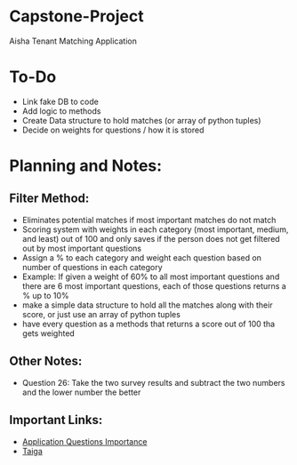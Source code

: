 # Capstone-Project
Aisha Tenant Matching Application

# To-Do
- Link fake DB to code
- Add logic to methods
- Create Data structure to hold matches (or array of python tuples)
- Decide on weights for questions / how it is stored

# **Planning and Notes:**
## Filter Method:
- Eliminates potential matches if most important matches do not match
- Scoring system with weights in each category (most important, medium, and least) out of 100 and only saves if the person does not get filtered out by most important questions
- Assign a % to each category and weight each question based on number of questions in each category 
- Example: If given a weight of 60% to all most important questions and there are 6 most important questions, each of those questions returns a % up to 10%
- make a simple data structure to hold all the matches along with their score, or just use an array of python tuples
- have every question as a methods that returns a score out of 100 tha gets weighted

## Other Notes:
- Question 26: Take the two survey results and subtract the two numbers and the lower number the better

## Important Links:
- [Application Questions Importance](https://docs.google.com/document/d/1V_Ck4jLrqV8R8Zfp6E6u_KgL7fsAu6P7IxuN3JAnunk/edit)
- [Taiga](https://tree.taiga.io/project/bphillips-aisha-comfortable-living-tenant-matching/timeline) 